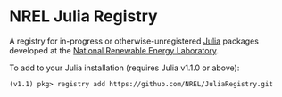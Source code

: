 # NREL Julia Registry

A registry for in-progress or otherwise-unregistered [Julia](https://julialang.org) packages
developed at the [National Renewable Energy Laboratory](https://www.nrel.gov).

To add to your Julia installation (requires Julia v1.1.0 or above):

```
(v1.1) pkg> registry add https://github.com/NREL/JuliaRegistry.git
```
